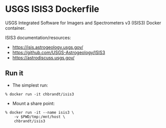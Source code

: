 # USGS ISIS3 Dockerfile

USGS Integrated Software for Imagers and Spectrometers v3 (ISIS3) Docker container.

ISIS3 documentation/resources:
- https://isis.astrogeology.usgs.gov/
- https://github.com/USGS-Astrogeology/ISIS3
- https://astrodiscuss.usgs.gov/

## Run it

* The simplest run:
```
% docker run -it chbrandt/isis3
```

* Mount a share point:
```
% docker run -it --name isis3 \
    -v $PWD/tmp:/mnt/host \
    chbrandt/isis3
```
